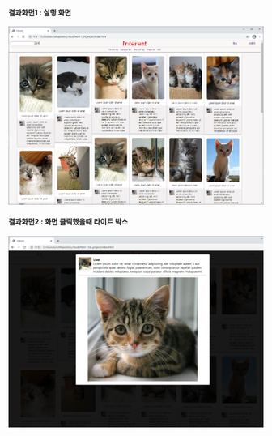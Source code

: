 #### 결과화면1 : 실행 화면
<img src="https://github.com/SeoDongWoo1216/StudyHtml/blob/main/04_project/result/interest_1.png">

#### 결과화면2 : 화면 클릭했을때 라이트 박스 
<img src="https://github.com/SeoDongWoo1216/StudyHtml/blob/main/04_project/result/interest_2.png">
